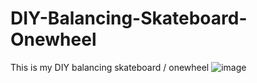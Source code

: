 # DIY-Balancing-Skateboard-Onewheel
This is my DIY balancing skateboard / onewheel
![image](https://github.com/user-attachments/assets/4aade3b2-0046-4c1b-b251-03ee7ad47a54)

